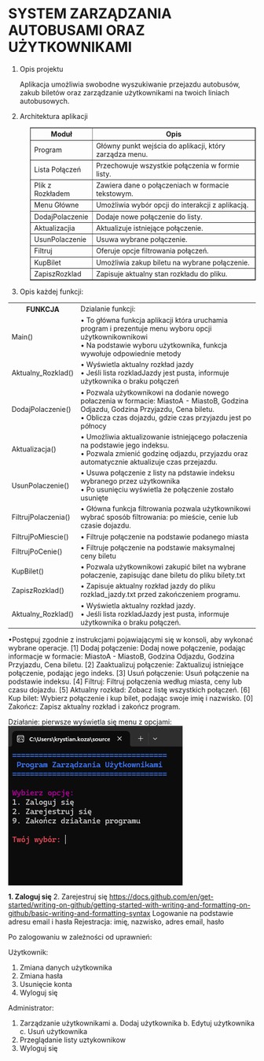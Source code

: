 <h1>SYSTEM ZARZĄDZANIA AUTOBUSAMI ORAZ UŻYTKOWNIKAMI</h1>

<ol>
 <li>Opis projektu
 <p>Aplikacja umożliwia swobodne wyszukiwanie przejazdu autobusów, zakub biletów oraz zarządzanie użytkownikami na twoich liniach autobusowych.</p>
 </li>

 <li>Architektura aplikacji</li>
 <div style="margin-left: 20px;">
 <table border="1">
    <thead>
        <tr>
            <th>Moduł</th>
            <th>Opis</th>
        </tr>
    </thead>
    <tbody>
        <tr>
            <td>Program</td>
            <td>Główny punkt wejścia do aplikacji, który zarządza menu.</td>
        </tr>
        <tr>
            <td>Lista Połączeń</td>
            <td>Przechowuje wszystkie połączenia w formie listy.</td>
        </tr>
        <tr>
            <td>Plik z Rozkładem</td>
            <td>Zawiera dane o połączeniach w formacie tekstowym.</td>
        </tr>
        <tr>
            <td>Menu Główne</td>
            <td>Umożliwia wybór opcji do interakcji z aplikacją.</td>
        </tr>
        <tr>
            <td>DodajPolaczenie</td>
            <td>Dodaje nowe połączenie do listy.</td>
        </tr>
        <tr>
            <td>Aktualizacjia</td>
            <td>Aktualizuje istniejące połączenie.</td>
        </tr>
        <tr>
            <td>UsunPolaczenie</td>
            <td>Usuwa wybrane połączenie.</td>
        </tr>
        <tr>
            <td>Filtruj</td>
            <td>Oferuje opcje filtrowania połączeń.</td>
        </tr>
        <tr>
            <td>KupBilet</td>
            <td>Umożliwia zakup biletu na wybrane połączenie.</td>
        </tr>
        <tr>
            <td>ZapiszRozklad</td>
            <td>Zapisuje aktualny stan rozkładu do pliku.</td>
        </tr>
    </tbody>
</table>

</ol>

3. Opis każdej funkcji:
<table>
 <tr>
   <th>
    FUNKCJA
   </th>
  <td>Dzialanie funkcji:</td>
 </tr>
 <tr>
  <td> 
   Main()
  </td>
  <td>
   • To główna funkcja aplikacji która uruchamia program i prezentuje menu wyboru opcji użytkownikownikowi <br>
   • Na podstawie wyboru użytkownika, funkcja wywołuje odpowiednie metody
 </td>
 </tr>
 <tr>
  <td>
   Aktualny_Rozklad()
  </td>
  <td>
   • Wyświetla aktualny rozkład jazdy <br>
   • Jeśli lista rozkladJazdy jest pusta, informuje użytkownika o braku połączeń
  </td>
</tr> 
<tr>
 <td>
   DodajPolaczenie()
 </td>
 <td>
   • Pozwala użytkownikowi na dodanie nowego połaczenia w formacie: MiastoA - MiastoB, Godzina Odjazdu, Godzina Przyjazdu, Cena biletu. <br>
   • Oblicza czas dojazdu, gdzie czas przyjazdu jest po północy
</td>
</tr>
<tr>
<td>
   Aktualizacja()
 </td>
 <td>
   • Umożliwia aktualizowanie istniejącego połaczenia na podstawie jego indeksu. <br>
   • Pozwala zmienić godzinę odjazdu, przyjazdu oraz automatycznie aktualizuje czas przejazdu.
</td>
</tr>
<tr>
 <td>
   UsunPolaczenie()
  </td>
 <td>
   • Usuwa połączenie z listy na pdstawie indeksu wybranego przez użytkownika <br>
   • Po usunięciu wyświetla że połączenie zostało usunięte
</td>
</tr>
<tr>
 <td>
   FiltrujPolaczenia()
  </td>
 <td>
   • Główna funkcja filtrowania pozwala użytkownikowi wybrać sposób filtrowania: po mieście, cenie lub czasie dojazdu.
</td>
</tr>
<tr>
 <td>
   FiltrujPoMiescie()
 </td>
 <td>
   • Filtruje połączenie na podstawie podanego miasta
</td>
</tr>
<tr>
 <td>
   FiltrujPoCenie()
  </td>
 <td>
   • Filtruje połączenie na podstawie maksymalnej ceny biletu
</td>
</tr>
<tr>
 <td>
   KupBilet()
  </td>
 <td>
   • Pozwala użytkownikowi zakupić bilet na wybrane połaczenie, zapisując dane biletu do pliku bilety.txt
</td>
</tr>
<tr>
 <td>
   ZapiszRozklad()
 </td>
 <td>
   • Zapisuje aktualny rozkład jazdy do pliku rozklad_jazdy.txt przed zakończeniem programu.
</td>
</tr>
<tr>
 <td>
   Aktualny_Rozklad()
  </td>
 <td>
  • Wyświetla aktualny rozkład jazdy. <br>
  • Jeśli lista rozkladJazdy jest pusta, informuje użytkownika o braku połączeń.
  </td>
</table>
 •Postępuj zgodnie z instrukcjami pojawiającymi się w konsoli, aby wykonać wybrane operacje.
 [1] Dodaj połączenie: Dodaj nowe połączenie, podając informacje w formacie: MiastoA - MiastoB, Godzina Odjazdu, Godzina Przyjazdu, Cena biletu.
 [2] Zaaktualizuj połączenie: Zaktualizuj istniejące połączenie, podając jego indeks.
 [3] Usuń połączenie: Usuń połączenie na podstawie indeksu.
 [4] Filtruj: Filtruj połączenia według miasta, ceny lub czasu dojazdu.
 [5] Aktualny rozkład: Zobacz listę wszystkich połączeń.
 [6] Kup bilet: Wybierz połączenie i kup bilet, podając swoje imię i nazwisko.
 [0] Zakończ: Zapisz aktualny rozkład i zakończ program.
  
Działanie: 
pierwsze wyświetla się menu z opcjami:
<img title="ActivityWatch" src="/1.png" align="center">

**1. Zaloguj się**
2. Zarejestruj się
 https://docs.github.com/en/get-started/writing-on-github/getting-started-with-writing-and-formatting-on-github/basic-writing-and-formatting-syntax
Logowanie na podstawie adresu email i hasła 
Rejestracja: imię, nazwisko, adres email, hasło
 
Po zalogowaniu w zależności od uprawnień:

Użytkownik:
 1. Zmiana danych użytkownika
 2. Zmiana hasła
 3. Usunięcie konta
 9. Wyloguj się
 
 Administrator:
 1. Zarządzanie użytkownikami
    a. Dodaj użytkownika
    b. Edytuj użytkownika
    c. Usuń użytkownika
 2. Przeglądanie listy uztykownikow
 9. Wyloguj się

